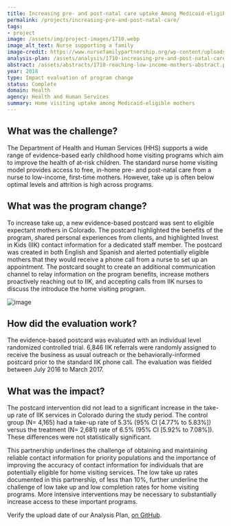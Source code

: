 ```yaml
---
title: Increasing pre- and post-natal care uptake Among Medicaid-eligible mothers
permalink: /projects/increasing-pre-and-post-natal-care/
tags:
- project  
image: /assets/img/project-images/1710.webp  
image_alt_text: Nurse supporting a family
image-credit: https://www.nursefamilypartnership.org/wp-content/uploads/2017/01/texas-family.webp
analysis-plan: /assets/analysis/1710-increasing-pre-and-post-natal-care.pdf
abstract: /assets/abstracts/1710-reaching-low-income-mothers-abstract.pdf
year: 2018  
type: Impact evaluation of program change
status: Complete
domain: Health
agency: Health and Human Services
summary: Home visiting uptake among Medicaid-eligible mothers
---
```

## What was the challenge?
The Department of Health and Human Services (HHS) supports a wide range of evidence-based early childhood home visiting programs which aim to improve the health of at-risk children. The standard nurse home visiting model provides access to free, in-home pre- and post-natal care from a nurse to low-income, first-time mothers. However, take up is often below optimal levels and attrition is high across programs. 

## What was the program change?
To increase take up, a new evidence-based postcard was sent to eligible expectant mothers in Colorado. The postcard highlighted the benefits of the program, shared personal experiences from clients, and highlighted Invest in Kids (IIK) contact information for a dedicated staff member. The postcard was created in both English and Spanish and alerted potentially eligible mothers that they would receive a phone call from a nurse to set up an appointment. The postcard  sought to create an additional communication channel to relay information on the program benefits, increase mothers proactively reaching out to IIK, and accepting calls from IIK nurses to discuss the introduce the home visiting program.

![image]({{site.baseurl}}/assets/img/project-images/1710-image.webp)

## How did the evaluation work?
The evidence-based postcard was evaluated with an individual level randomized controlled trial. 6,846 IIK referrals were randomly assigned to receive the business as usual outreach or the behaviorally-informed postcard prior to the standard IIK phone call. The evaluation was fielded between July 2016 to March 2017.

## What was the impact?

The postcard intervention did not lead to a significant increase in the take-up rate of IIK services in Colorado during the study period. The control group (N= 4,165) had a take-up rate of 5.3% (95% CI [4.77% to 5.83%]) versus the treatment (N= 2,681) rate of 6.5% (95% CI [5.92% to 7.08%]). These differences were not statistically significant. 

This partnership underlines the challenge of obtaining and maintaining reliable contact information for priority populations and the importance of improving the accuracy of contact information for individuals that are potentially eligible for home visiting services. The low take up rates documented in this partnership, of less than 10%, further underline the challenge of low take up and low completion rates for home visiting programs. More intensive interventions may be necessary to substantially increase access to these important programs. 

Verify the upload date of our Analysis Plan, <a href="https://github.com/gsa-oes/office-of-evaluation-sciences/commits/master/assets/analysis/1710-increasing-pre-and-post-natal-care.pdf">on GitHub</a>.
